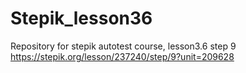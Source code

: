 # Stepik_lesson36
Repository for stepik autotest course, lesson3.6 step 9 https://stepik.org/lesson/237240/step/9?unit=209628
